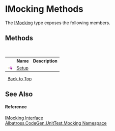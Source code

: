 # IMocking Methods
 

The <a href="D09FBB15.md">IMocking</a> type exposes the following members.


## Methods
&nbsp;<table><tr><th></th><th>Name</th><th>Description</th></tr><tr><td>![Public method](media/pubmethod.gif "Public method")</td><td><a href="1B10A687.md">Setup</a></td><td /></tr></table>&nbsp;
<a href="#imocking-methods">Back to Top</a>

## See Also


#### Reference
<a href="D09FBB15.md">IMocking Interface</a><br /><a href="2F2D61B8.md">Albatross.CodeGen.UnitTest.Mocking Namespace</a><br />
